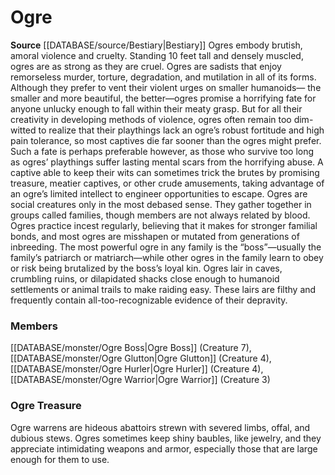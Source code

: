 ﻿---
creature_family: Ogre
id: '78'
name: Ogre
rarity: Common
source: '[[DATABASE/source/Bestiary|Bestiary]]'
type: Creature Family

---
# Ogre

**Source** [[DATABASE/source/Bestiary|Bestiary]]
Ogres embody brutish, amoral violence and cruelty. Standing 10 feet tall and densely muscled, ogres are as strong as they are cruel. Ogres are sadists that enjoy remorseless murder, torture, degradation, and mutilation in all of its forms. Although they prefer to vent their violent urges on smaller humanoids— the smaller and more beautiful, the better—ogres promise a horrifying fate for anyone unlucky enough to fall within their meaty grasp. But for all their creativity in developing methods of violence, ogres often remain too dim-witted to realize that their playthings lack an ogre’s robust fortitude and high pain tolerance, so most captives die far sooner than the ogres might prefer. Such a fate is perhaps preferable however, as those who survive too long as ogres’ playthings suffer lasting mental scars from the horrifying abuse. A captive able to keep their wits can sometimes trick the brutes by promising treasure, meatier captives, or other crude amusements, taking advantage of an ogre’s limited intellect to engineer opportunities to escape.
 Ogres are social creatures only in the most debased sense. They gather together in groups called families, though members are not always related by blood. Ogres practice incest regularly, believing that it makes for stronger familial bonds, and most ogres are misshapen or mutated from generations of inbreeding. The most powerful ogre in any family is the “boss”—usually the family’s patriarch or matriarch—while other ogres in the family learn to obey or risk being brutalized by the boss’s loyal kin. Ogres lair in caves, crumbling ruins, or dilapidated shacks close enough to humanoid settlements or animal trails to make raiding easy. These lairs are filthy and frequently contain all-too-recognizable evidence of their depravity.

### Members

[[DATABASE/monster/Ogre Boss|Ogre Boss]] (Creature 7), [[DATABASE/monster/Ogre Glutton|Ogre Glutton]] (Creature 4), [[DATABASE/monster/Ogre Hurler|Ogre Hurler]] (Creature 4), [[DATABASE/monster/Ogre Warrior|Ogre Warrior]] (Creature 3)

###  Ogre Treasure

Ogre warrens are hideous abattoirs strewn with severed limbs, offal, and dubious stews. Ogres sometimes keep shiny baubles, like jewelry, and they appreciate intimidating weapons and armor, especially those that are large enough for them to use.